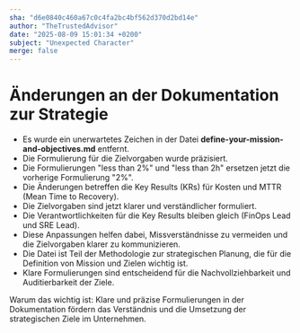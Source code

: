 ```yaml
---
sha: "d6e0840c460a67c0c4fa2bc4bf562d370d2bd14e"
author: "TheTrustedAdvisor"
date: "2025-08-09 15:01:34 +0200"
subject: "Unexpected Character"
merge: false
---
```


# Änderungen an der Dokumentation zur Strategie

- Es wurde ein unerwartetes Zeichen in der Datei **define-your-mission-and-objectives.md** entfernt.
- Die Formulierung für die Zielvorgaben wurde präzisiert.
- Die Formulierungen "less than 2%" und "less than 2h" ersetzen jetzt die vorherige Formulierung "2%".
- Die Änderungen betreffen die Key Results (KRs) für Kosten und MTTR (Mean Time to Recovery).
- Die Zielvorgaben sind jetzt klarer und verständlicher formuliert.
- Die Verantwortlichkeiten für die Key Results bleiben gleich (FinOps Lead und SRE Lead).
- Diese Anpassungen helfen dabei, Missverständnisse zu vermeiden und die Zielvorgaben klarer zu kommunizieren.
- Die Datei ist Teil der Methodologie zur strategischen Planung, die für die Definition von Mission und Zielen wichtig ist.
- Klare Formulierungen sind entscheidend für die Nachvollziehbarkeit und Auditierbarkeit der Ziele.

Warum das wichtig ist: Klare und präzise Formulierungen in der Dokumentation fördern das Verständnis und die Umsetzung der strategischen Ziele im Unternehmen.

